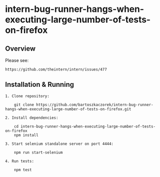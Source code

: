 # intern-bug-runner-hangs-when-executing-large-number-of-tests-on-firefox

Overview
--------

Please see:

	https://github.com/theintern/intern/issues/477

Installation & Running
----------------------

	1. Clone repository:
		
		git clone https://github.com/bartoszkaczorek/intern-bug-runner-hangs-when-executing-large-number-of-tests-on-firefox.git
	
	2. Install dependencies:
		
		cd intern-bug-runner-hangs-when-executing-large-number-of-tests-on-firefox
		npm install

	3. Start selenium standalone server on port 4444:
	
		npm run start-selenium
	
	4. Run tests:
		
		npm test

